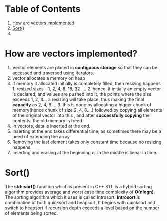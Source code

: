 # Table of Contents

1. [How are vectors implemented](#vectors-implementation)
2. [Sort()](#cpp-sort)
3. 



# How are vectors implemented?<a name="vectors-implementation"></a>

1.  Vector elements are placed in **contiguous storage** so that they can be accessed and traversed using iterators. 
   1.  vector allocates a memory on heap
   2.   if memory it allocated initially is completely filled, then resizing happens
      1.  resized sizes - 1, 2, 4, 8, 16, 32 ....
      2.  hence, if initially an empty vector is declared, and values are pushed into it, the points where the size exceeds 1, 2, 4... a resizing will take place, thus making the final **capacity** as 2, 4, 8....
      3.  this is done by allocating a bigger chunk of memory(hence chunk of size 2, 4, 8....) followed by copying all elements of the original vector into this , and after **successfully copying** the contents, the old memory is freed.
2.  In vectors, data is inserted at the end. 
   1. Inserting at the end takes differential time, as sometimes there may be a need of extending the array. 
3.  Removing the last element takes only constant time because no resizing happens. 
4.  Inserting and erasing at the beginning or in the middle is linear in time.





# Sort()<a name="cpp-sort"></a>

The **std::sort()** function which is present in C++ STL is a hybrid sorting algorithm provides average and worst case time complexity of **O(nlogn)**. The sorting algorithm which it uses is called Introsort.
**Introsort** is combination of both quicksort and heapsort, It begins with quicksort and switch to heapsort if recursion depth exceeds a level based on the number of elements being sorted.